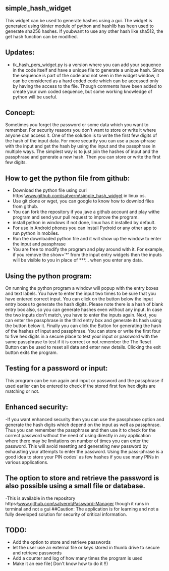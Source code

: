 ## simple_hash_widget
This widget can be used to generate hashes  using a gui.
The widget is generated using tkinter module of python and hashlib has heen used to generate sha256 hashes.
If youbwant to use any other hash like sha512, the get hash function can be modified.
## Updates:
 - tk_hash_pers_widget.py is a version where you can add your sequence in the code itself and have a unique file to generate a unique hash. 
Since the sequence is part of the code and not seen in the widget window, it can be considered as a hard coded code which can be accessed only by having the access to the file.
Though comments have been added to create your own coded sequence, but some working knowledge of python will be useful. 

## Concept:
Sometimes you forget the password or some data which you want to remember.
For security reasons you don't want to store or write it where anyone can access it.
One of the solution is to write the first few digits of the hash of the input data.
For more security you can use a pass-phrase with the input and get the hash by using the input and the passphrase in multiple ways.
The simplest way is to just join the hashes of input and the passphrase and generate a new hash.
Then you can store or write the first few digits.
## How to get the python file from github:
 - Download the python file using curl https:\\www.github.com\satverm\simple_hash_widget in linux os.
 - Use git clone or wget, you can google to know how to downlod files from github.
 - You can fork the repository if you jave a github account  and play withe program  and send your pull request to improve the program.
 - install python in windows if not done, linux has it installed by default.
 - For use in Android phones you can install Pydroid or any other app to run python in mobiles.
 - Run the downloaded python file and it will show up the window to enter the input and passphrase 
 - You are free to modify the program and play around with it. For example, if you remove the show='*' from the input entry widgets then the inputs will be visible to you in place of ***... when you enter any data.
## Using the python program:
On running the python program a window will popup with the entry boxes and text labels.
You have to enter the input two times to be sure that you have entered correct input.
You can click on the button below the input entry boxes to generate the hash digits.
Please note there is a hash of blank entry box also, so you can generate hashes even without any input. 
In case the two inputs don't match, you have to enter the inputs again. 
Next, you can enter the passphrase in the third entry box and generate its hash using the button below it.
Finally you can click the Button for generating the hash of the hashes of input and passphrase.
You can store or write the first four to five hex digits in a secure place to test your input or password with the same passphrase to  test if it is correct or not.remember the 
The Reset Button can be used to reset all data and enter new details.
Clicking the exit button exits the program.

## Testing for a password or input:
This program can be run again and input or password and the passphrase if used earlier can be entered to check if the stored first few hex digits are matching or not.
## Enhanced security:
-If you want enhanced security then you can use the passphrase option and generate the hash digits which depend on the input as well as passphrase. 
Thus you can remember the passphrase and then use it to check for the correct password without the need of using directly in any application where there may be limitations on number of times you can enter the password. 
This will avoid resetting and generating new password by exhausting your attempts to enter the password. 
Using the pass-phrase is a good idea to store your PIN codes' as few hashes if you use many PINs in various applications. 
## The option to store and retrieve the password is also possible using a small file or database.
-This is available in the repository https:\\www.github.com\satverm\Password-Manager though it runs in terminal and not a gui
##Caution: The application is for learning and not a fully developed solution for security of critical information. 

## TODO:
- Add the option to store and retrieve passwords 
- let the user use an external file or keys stored in thumb drive to secure and retrieve passwords
- Add a counter and log of how many times the program is used 
- Make it an exe file( Don't know how to do it !!)
